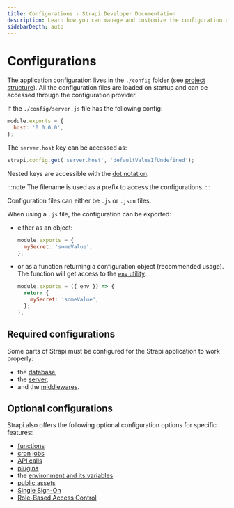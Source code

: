 ```yaml
---
title: Configurations - Strapi Developer Documentation
description: Learn how you can manage and customize the configuration of your Strapi application.
sidebarDepth: auto
---
```


# Configurations

The application configuration lives in the `./config` folder (see [project structure](/developer-docs/latest/setup-deployment-guides/file-structure.md)). All the configuration files are loaded on startup and can be accessed through the configuration provider.

If the `./config/server.js` file has the following config:

```js
module.exports = {
  host: '0.0.0.0',
};
```

The `server.host` key can be accessed as:

```js
strapi.config.get('server.host', 'defaultValueIfUndefined');
```

Nested keys are accessible with the [dot notation](https://developer.mozilla.org/en-US/docs/Web/JavaScript/Reference/Operators/Property_accessors#dot_notation).

:::note
The filename is used as a prefix to access the configurations.
:::

Configuration files can either be `.js` or `.json` files.

When using a `.js` file, the configuration can be exported:

- either as an object:

  ```js
  module.exports = {
    mySecret: 'someValue',
  };
  ```

- or as a function returning a configuration object (recommended usage). The function will get access to the [`env` utility](#casting-environment-variables):

  ```js
  module.exports = ({ env }) => {
    return {
      mySecret: 'someValue',
    };
  };
  ```

## Required configurations

Some parts of Strapi must be configured for the Strapi application to work properly:

- the [database](/developer-docs/latest/setup-deployment-guides/configurations/required/databases.md),
- the [server](/developer-docs/latest/setup-deployment-guides/configurations/required/server.md),
- and the [middlewares](/developer-docs/latest/setup-deployment-guides/configurations/required/middlewares.md).

## Optional configurations

Strapi also offers the following optional configuration options for specific features:

- [functions](/developer-docs/latest/setup-deployment-guides/configurations/optional/functions.md)
- [cron jobs](/developer-docs/latest/setup-deployment-guides/configurations/optional/cronjobs.md)
- [API calls](/developer-docs/latest/setup-deployment-guides/configurations/optional/api.md)
- [plugins](/developer-docs/latest/setup-deployment-guides/configurations/optional/plugins.md)
- the [environment and its variables](/developer-docs/latest/setup-deployment-guides/configurations/optional/environment.md)
- [public assets](/developer-docs/latest/setup-deployment-guides/configurations/optional/public-assets.md)
- [Single Sign-On](/developer-docs/latest/setup-deployment-guides/configurations/optional/sso.md) <GoldBadge link="https://strapi.io/pricing-self-hosted/" withLinkIcon />
- [Role-Based Access Control](/developer-docs/latest/setup-deployment-guides/configurations/optional/rbac.md) <BronzeBadge link="https://strapi.io/pricing-self-hosted"/> <SilverBadge link="https://strapi.io/pricing-self-hosted"/> <GoldBadge link="https://strapi.io/pricing-self-hosted" withLinkIcon/>

